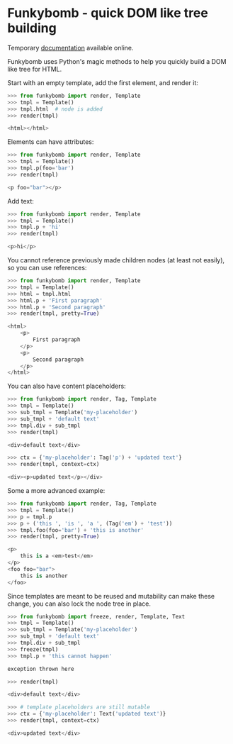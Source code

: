 # Funkybomb - quick DOM like tree building


Temporary [documentation](https://pythonhosted.org/funkybomb/) available online.

Funkybomb uses Python's magic methods to help you quickly build a DOM like tree
for HTML.

Start with an empty template, add the first element, and render it:

```python
>>> from funkybomb import render, Template
>>> tmpl = Template()
>>> tmpl.html  # node is added
>>> render(tmpl)

<html></html>
```

Elements can have attributes:

```python
>>> from funkybomb import render, Template
>>> tmpl = Template()
>>> tmpl.p(foo='bar')
>>> render(tmpl)

<p foo="bar"></p>
```

Add text:

```python
>>> from funkybomb import render, Template
>>> tmpl = Template()
>>> tmpl.p + 'hi'
>>> render(tmpl)

<p>hi</p>
```

You cannot reference previously made children nodes (at least not easily), so
you can use references:

```python
>>> from funkybomb import render, Template
>>> tmpl = Template()
>>> html = tmpl.html
>>> html.p + 'First paragraph'
>>> html.p + 'Second paragraph'
>>> render(tmpl, pretty=True)

<html>
    <p>
        First paragraph
    </p>
    <p>
        Second paragraph
    </p>
</html>
```

You can also have content placeholders:

```python
>>> from funkybomb import render, Tag, Template
>>> tmpl = Template()
>>> sub_tmpl = Template('my-placeholder')
>>> sub_tmpl + 'default text'
>>> tmpl.div + sub_tmpl
>>> render(tmpl)

<div>default text</div>

>>> ctx = {'my-placeholder': Tag('p') + 'updated text'}
>>> render(tmpl, context=ctx)

<div><p>updated text</p></div>
```

Some a more advanced example:

```python
>>> from funkybomb import render, Tag, Template
>>> tmpl = Template()
>>> p = tmpl.p
>>> p + ('this ', 'is ', 'a ', (Tag('em') + 'test'))
>>> tmpl.foo(foo='bar') + 'this is another'
>>> render(tmpl, pretty=True)

<p>
    this is a <em>test</em>
</p>
<foo foo="bar">
    this is another
</foo>
```

Since templates are meant to be reused and mutability can make these change,
you can also lock the node tree in place.

```python
>>> from funkybomb import freeze, render, Template, Text
>>> tmpl = Template()
>>> sub_tmpl = Template('my-placeholder')
>>> sub_tmpl + 'default text'
>>> tmpl.div + sub_tmpl
>>> freeze(tmpl)
>>> tmpl.p + 'this cannot happen'

exception thrown here

>>> render(tmpl)

<div>default text</div>

>>> # template placeholders are still mutable
>>> ctx = {'my-placeholder': Text('updated text')}
>>> render(tmpl, context=ctx)

<div>updated text</div>
```
